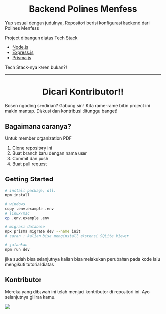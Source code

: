 <h1 align="center">
  Backend Polines Menfess
</h1>

Yup sesuai dengan judulnya, Repositori berisi konfigurasi backend dari Polines Menfess

Project dibangun diatas Tech Stack
- [Node.js](https://nodejs.org/)
- [Express.js](https://expressjs.com/)
- [Prisma.js](https://www.prisma.io/)

Tech Stack-nya keren bukan?!

---
<h1 align="center">
  Dicari Kontributor!!
</h1>

Bosen ngoding sendirian? Gabung sini! Kita rame-rame bikin project ini makin mantap. Diskusi dan kontribusi ditunggu banget!

## Bagaimana caranya?

Untuk member organization PDF
1. Clone repository ini
2. Buat branch baru dengan nama user
3. Commit dan push
4. Buat pull request

## Getting Started

```bash
# install package, dll.
npm install

# windows
copy .env.example .env
# linux/mac
cp .env.example .env

# migrasi database
npx prisma migrate dev --name init
# saran : kalian bisa menginstall ekstensi SQLite Viewer

# jalankan
npm run dev
```


jika sudah bisa selanjutnya kalian bisa melakukan perubahan pada kode lalu mengikuti tutorial diatas


## Kontributor

Mereka yang dibawah ini telah menjadi kontributor di repositori ini. Ayo selanjutnya giliran kamu.

<a href="https://github.com/Polines-Drag-Funk/PolinesMenfess-API/graphs/contributors">
  <img src="https://contrib.rocks/image?repo=Polines-Drag-Funk/PolinesMenfess-API" />
</a>